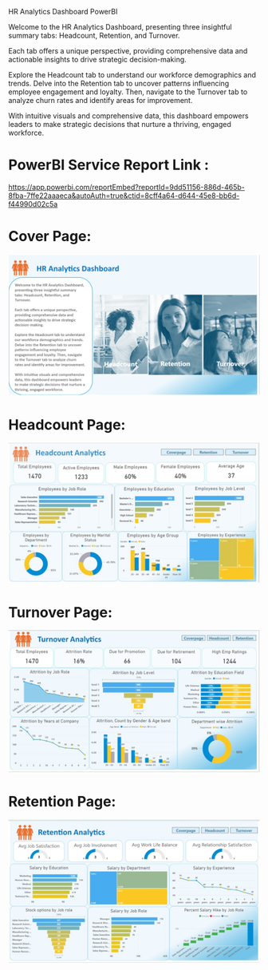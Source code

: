 HR Analytics Dashboard PowerBI

Welcome to the HR Analytics Dashboard, presenting three insightful summary tabs: Headcount, Retention, and Turnover. 

Each tab offers a unique perspective, providing comprehensive data and actionable insights to drive strategic decision-making. 

Explore the Headcount tab to understand our workforce demographics and trends. Delve into the Retention tab to uncover patterns influencing employee engagement and loyalty. Then, navigate to the Turnover tab to analyze churn rates and identify areas for improvement. 

With intuitive visuals and comprehensive data, this dashboard empowers leaders to make strategic decisions that nurture a thriving, engaged workforce.

# PowerBI Service Report Link :  

https://app.powerbi.com/reportEmbed?reportId=9dd51156-886d-465b-8fba-7ffe22aaaeca&autoAuth=true&ctid=8cff4a64-d644-45e8-bb6d-f44990d02c5a

# Cover Page:

![image](https://github.com/shreymukh2020/PowerBI-HR-Analytics-Report-/blob/main/Novypro_HR.png)

# Headcount Page:

![image](https://github.com/shreymukh2020/PowerBI-HR-Analytics-Report-/blob/main/Headcount.jpg)

# Turnover Page:

![image](https://github.com/shreymukh2020/PowerBI-HR-Analytics-Report-/blob/main/Turnover.jpg)

# Retention Page:

![image](https://github.com/shreymukh2020/PowerBI-HR-Analytics-Report-/blob/main/Retention.jpg)
